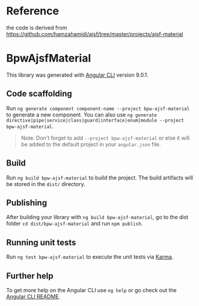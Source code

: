 # Reference

the code is derived from https://github.com/hamzahamidi/ajsf/tree/master/projects/ajsf-material

# BpwAjsfMaterial

This library was generated with [Angular CLI](https://github.com/angular/angular-cli) version 9.0.1.

## Code scaffolding

Run `ng generate component component-name --project bpw-ajsf-material` to generate a new component. You can also use `ng generate directive|pipe|service|class|guard|interface|enum|module --project bpw-ajsf-material`.

> Note: Don't forget to add `--project bpw-ajsf-material` or else it will be added to the default project in your `angular.json` file.

## Build

Run `ng build bpw-ajsf-material` to build the project. The build artifacts will be stored in the `dist/` directory.

## Publishing

After building your library with `ng build bpw-ajsf-material`, go to the dist folder `cd dist/bpw-ajsf-material` and run `npm publish`.

## Running unit tests

Run `ng test bpw-ajsf-material` to execute the unit tests via [Karma](https://karma-runner.github.io).

## Further help

To get more help on the Angular CLI use `ng help` or go check out the [Angular CLI README](https://github.com/angular/angular-cli/blob/master/README.md).
